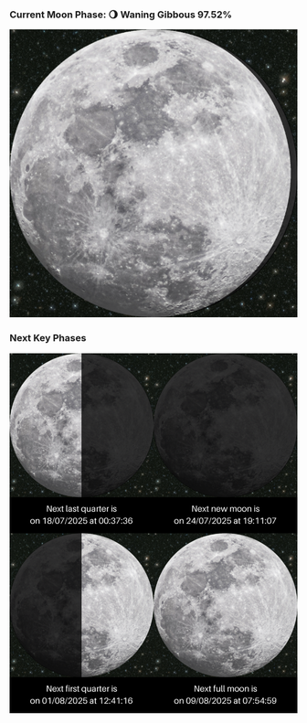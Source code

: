 ### Current Moon Phase: 🌖 Waning Gibbous 97.52%
![Moon Phase](moonphase.png)
### Next Key Phases
![Gallery](gallery.png)